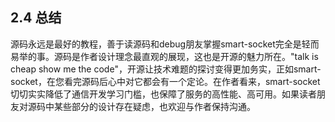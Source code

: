 
## 2.4 总结

​	源码永远是最好的教程，善于读源码和debug朋友掌握smart-socket完全是轻而易举的事。源码是作者设计理念最直观的展现，这也是开源的魅力所在。"talk is cheap show me the code"，开源让技术难题的探讨变得更加务实，正如smart-socket，在您看完源码后心中对它都会有一个定论。在作者看来，smart-socket切切实实降低了通信开发学习门槛，也保障了服务的高性能、高可用。如果读者朋友对源码中某些部分的设计存在疑虑，也欢迎与作者保持沟通。


